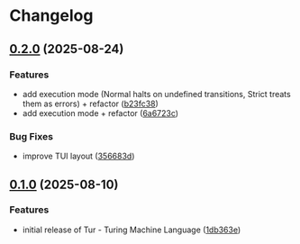 # Changelog

## [0.2.0](https://github.com/rezigned/tur/compare/tur-tui-v0.1.0...tur-tui-v0.2.0) (2025-08-24)


### Features

* add execution mode (Normal halts on undefined transitions, Strict treats them as errors) + refactor ([b23fc38](https://github.com/rezigned/tur/commit/b23fc38129243bb8904993fc021e85f7627bbf92))
* add execution mode + refactor ([6a6723c](https://github.com/rezigned/tur/commit/6a6723c9b21e2394672192f9a44593cee7470c19))


### Bug Fixes

* improve TUI layout ([356683d](https://github.com/rezigned/tur/commit/356683d4da42cf8cb8f141f90edc55be372175a8))

## [0.1.0](https://github.com/rezigned/tur/compare/tur-tui-v0.0.1...tur-tui-v0.1.0) (2025-08-10)


### Features

* initial release of Tur - Turing Machine Language ([1db363e](https://github.com/rezigned/tur/commit/1db363e0f19758afa17bd3e52e423645cff57b4b))
